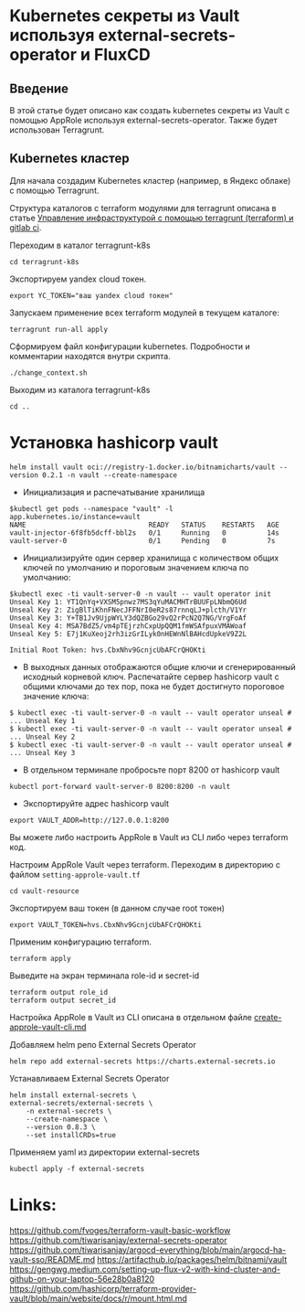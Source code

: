 # Kubernetes секреты из Vault используя external-secrets-operator и FluxCD

## Введение
В этой статье будет описано как создать kubernetes секреты из Vault с помощью AppRole используя 
external-secrets-operator. Также будет использован Terragrunt.

## Kubernetes кластер
Для начала создадим Kubernetes кластер (например, в Яндекс облаке) с помощью Terragrunt.

Структура каталогов с terraform модулями для terragrunt описана в статье [Управление инфраструктурой с 
помощью terragrunt (terraform) и gitlab ci](https://habr.com/ru/articles/719994/).

Переходим в каталог terragrunt-k8s
```shell
cd terragrunt-k8s
```

Экспортируем yandex cloud токен.
```shell
export YC_TOKEN="ваш yandex cloud токен"
```

Запускаем применение всех terraform модулей в текущем каталоге:
```shell
terragrunt run-all apply
```

Сформируем файл конфигурации kubernetes.
Подробности и комментарии находятся внутри скрипта.
```shell
./change_context.sh
```

Выходим из каталога terragrunt-k8s
```shell
cd ..
```


# Установка hashicorp vault
```shell
helm install vault oci://registry-1.docker.io/bitnamicharts/vault --version 0.2.1 -n vault --create-namespace
```

- Инициализация и распечатывание хранилища
```shell
$kubectl get pods --namespace "vault" -l app.kubernetes.io/instance=vault
NAME                              READY   STATUS    RESTARTS   AGE
vault-injector-6f8fb5dcff-bbl2s   0/1     Running   0          14s
vault-server-0                    0/1     Pending   0          7s
```

- Инициализируйте один сервер хранилища с количеством общих ключей по умолчанию и пороговым значением ключа по умолчанию:
```shell
$kubectl exec -ti vault-server-0 -n vault -- vault operator init
Unseal Key 1: YT1QnYq+VXSM5pnwz7MS3qYuMACMHTrBUUFpLNbmQ6Ud
Unseal Key 2: ZigBlTiKhnFNecJFFNrI0eR2s87rnnqLJ+plcth/V1Yr
Unseal Key 3: Y+TB1Jv9UjpWYLY3dQZBGo29vQ2rPcN2Q7NG/VrgFoAf
Unseal Key 4: MSA7BdZ5/vm4pTEjrzhCxpUpQQM1fmWSAfpuxVMAWoaf
Unseal Key 5: E7j1KuXeoj2rh3izGrILyk0nHEWnNlBAHcdUpkeV9Z2L

Initial Root Token: hvs.CbxNhv9GcnjcUbAFCrQHOKti
```

- В выходных данных отображаются общие ключи и сгенерированный исходный корневой ключ. Распечатайте сервер hashicorp vault с общими ключами до тех пор, пока не будет достигнуто пороговое значение ключа:
```shell
$ kubectl exec -ti vault-server-0 -n vault -- vault operator unseal # ... Unseal Key 1
$ kubectl exec -ti vault-server-0 -n vault -- vault operator unseal # ... Unseal Key 2
$ kubectl exec -ti vault-server-0 -n vault -- vault operator unseal # ... Unseal Key 3
```

- В отдельном терминале пробросьте порт 8200 от hashicorp vault
```shell 
kubectl port-forward vault-server-0 8200:8200 -n vault
```

- Экспортируйте адрес hashicorp vault
```shell
export VAULT_ADDR=http://127.0.0.1:8200
```

Вы можете либо настроить AppRole в Vault из CLI либо через terraform код.

Настроим AppRole Vault через terraform.
Переходим в директорию с файлом `setting-approle-vault.tf`
```shell
cd vault-resource
```

Экспортируем ваш токен (в данном случае root токен)
```shell
export VAULT_TOKEN=hvs.CbxNhv9GcnjcUbAFCrQHOKti
```

Применим конфигурацию terraform.
```shell
terraform apply
```

Выведите на экран терминала role-id и secret-id
```shell
terraform output role_id
terraform output secret_id
```

Настройка AppRole в Vault из CLI описана в отдельном файле [create-approle-vault-cli.md](create-approle-vault-cli.md)


Добавляем helm репо External Secrets Operator
```shell
helm repo add external-secrets https://charts.external-secrets.io
```

Устанавливаем External Secrets Operator
```shell
helm install external-secrets \
external-secrets/external-secrets \
    -n external-secrets \
    --create-namespace \
    --version 0.8.3 \
    --set installCRDs=true
```

Применяем yaml из директории external-secrets
```shell
kubectl apply -f external-secrets
```

# Links:
https://github.com/fvoges/terraform-vault-basic-workflow
https://github.com/tiwarisanjay/external-secrets-operator
https://github.com/tiwarisanjay/argocd-everything/blob/main/argocd-ha-vault-sso/README.md
https://artifacthub.io/packages/helm/bitnami/vault
https://gengwg.medium.com/setting-up-flux-v2-with-kind-cluster-and-github-on-your-laptop-56e28b0a8120
https://github.com/hashicorp/terraform-provider-vault/blob/main/website/docs/r/mount.html.md

